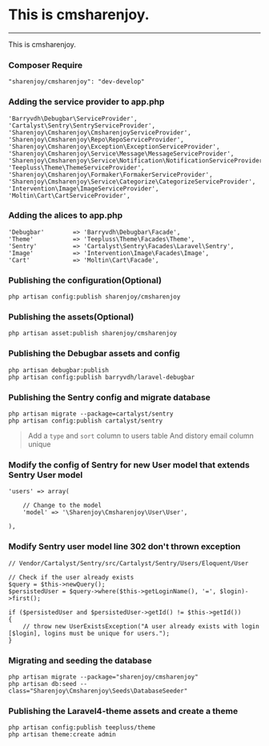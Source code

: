 # This is cmsharenjoy.
--------------------------------------

This is cmsharenjoy.

### Composer Require
<!-- Nice and simple -->

    "sharenjoy/cmsharenjoy": "dev-develop"

### Adding the service provider to app.php
<!-- Add this string to your array of providers in app/config/app.php -->

    'Barryvdh\Debugbar\ServiceProvider',
    'Cartalyst\Sentry\SentryServiceProvider',
    'Sharenjoy\Cmsharenjoy\CmsharenjoyServiceProvider',
    'Sharenjoy\Cmsharenjoy\Repo\RepoServiceProvider',
    'Sharenjoy\Cmsharenjoy\Exception\ExceptionServiceProvider',
    'Sharenjoy\Cmsharenjoy\Service\Message\MessageServiceProvider',
    'Sharenjoy\Cmsharenjoy\Service\Notification\NotificationServiceProvider',
    'Teepluss\Theme\ThemeServiceProvider',
    'Sharenjoy\Cmsharenjoy\Formaker\FormakerServiceProvider',
    'Sharenjoy\Cmsharenjoy\Service\Categorize\CategorizeServiceProvider',
    'Intervention\Image\ImageServiceProvider',
    'Moltin\Cart\CartServiceProvider',

### Adding the alices to app.php

    'Debugbar'        => 'Barryvdh\Debugbar\Facade',
    'Theme'           => 'Teepluss\Theme\Facades\Theme',
    'Sentry'          => 'Cartalyst\Sentry\Facades\Laravel\Sentry',
    'Image'           => 'Intervention\Image\Facades\Image',
    'Cart'            => 'Moltin\Cart\Facade',

### Publishing the configuration(Optional)
<!-- Publish the configurations for this package in order to change them to your liking: -->

    php artisan config:publish sharenjoy/cmsharenjoy

### Publishing the assets(Optional)
<!-- You need assets bro! -->

    php artisan asset:publish sharenjoy/cmsharenjoy

### Publishing the Debugbar assets and config

    php artisan debugbar:publish
    php artisan config:publish barryvdh/laravel-debugbar

### Publishing the Sentry config and migrate database

    php artisan migrate --package=cartalyst/sentry
    php artisan config:publish cartalyst/sentry

>Add a `type` and `sort` column to users table
>And distory email column unique

### Modify the config of Sentry for new User model that extends Sentry User model

    'users' => array(
        
        // Change to the model
        'model' => '\Sharenjoy\Cmsharenjoy\User\User',

    ),

### Modify Sentry user model line 302 don't thrown exception
    
    // Vendor/Cartalyst/Sentry/src/Cartalyst/Sentry/Users/Eloquent/User

    // Check if the user already exists
    $query = $this->newQuery();
    $persistedUser = $query->where($this->getLoginName(), '=', $login)->first();

    if ($persistedUser and $persistedUser->getId() != $this->getId())
    {
        // throw new UserExistsException("A user already exists with login [$login], logins must be unique for users.");
    }

### Migrating and seeding the database
<!-- Seed the database, this pretty much just seeds an example user and settings. Migration is pretty simple, ensure your database config is setup and run this: -->

    php artisan migrate --package="sharenjoy/cmsharenjoy"
    php artisan db:seed --class="Sharenjoy\Cmsharenjoy\Seeds\DatabaseSeeder"

### Publishing the Laravel4-theme assets and create a theme

    php artisan config:publish teepluss/theme
    php artisan theme:create admin
